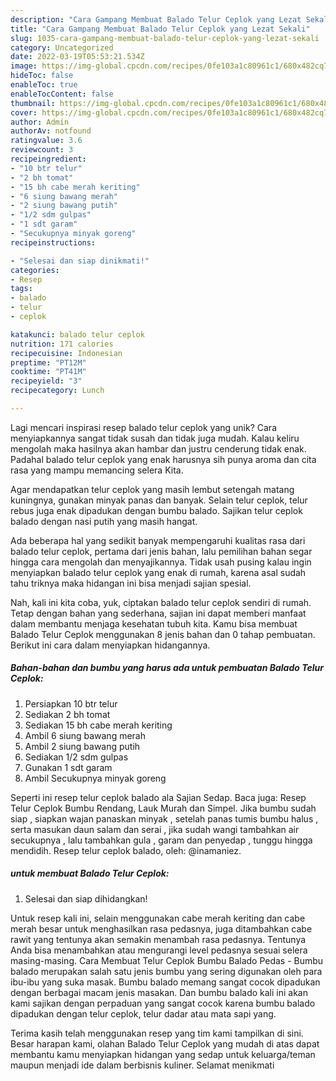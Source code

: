 ```yaml
---
description: "Cara Gampang Membuat Balado Telur Ceplok yang Lezat Sekali"
title: "Cara Gampang Membuat Balado Telur Ceplok yang Lezat Sekali"
slug: 1035-cara-gampang-membuat-balado-telur-ceplok-yang-lezat-sekali
category: Uncategorized
date: 2022-03-19T05:53:21.534Z
image: https://img-global.cpcdn.com/recipes/0fe103a1c80961c1/680x482cq70/balado-telur-ceplok-foto-resep-utama.jpg
hideToc: false
enableToc: true
enableTocContent: false
thumbnail: https://img-global.cpcdn.com/recipes/0fe103a1c80961c1/680x482cq70/balado-telur-ceplok-foto-resep-utama.jpg
cover: https://img-global.cpcdn.com/recipes/0fe103a1c80961c1/680x482cq70/balado-telur-ceplok-foto-resep-utama.jpg
author: Admin
authorAv: notfound
ratingvalue: 3.6
reviewcount: 3
recipeingredient:
- "10 btr telur"
- "2 bh tomat"
- "15 bh cabe merah keriting"
- "6 siung bawang merah"
- "2 siung bawang putih"
- "1/2 sdm gulpas"
- "1 sdt garam"
- "Secukupnya minyak goreng"
recipeinstructions:

- "Selesai dan siap dinikmati!"
categories:
- Resep
tags:
- balado
- telur
- ceplok

katakunci: balado telur ceplok 
nutrition: 171 calories
recipecuisine: Indonesian
preptime: "PT12M"
cooktime: "PT41M"
recipeyield: "3"
recipecategory: Lunch

---
```





Lagi mencari inspirasi resep balado telur ceplok yang unik? Cara menyiapkannya sangat tidak susah dan tidak juga mudah. Kalau keliru mengolah maka hasilnya akan hambar dan justru cenderung tidak enak. Padahal balado telur ceplok yang enak harusnya sih punya aroma dan cita rasa yang mampu memancing selera Kita.





Agar mendapatkan telur ceplok yang masih lembut setengah matang kuningnya, gunakan minyak panas dan banyak. Selain telur ceplok, telur rebus juga enak dipadukan dengan bumbu balado. Sajikan telur ceplok balado dengan nasi putih yang masih hangat.

Ada beberapa hal yang sedikit banyak mempengaruhi kualitas rasa dari balado telur ceplok, pertama dari jenis bahan, lalu pemilihan bahan segar hingga cara mengolah dan menyajikannya. Tidak usah pusing kalau ingin menyiapkan balado telur ceplok yang enak di rumah, karena asal sudah tahu triknya maka hidangan ini bisa menjadi sajian spesial.






Nah, kali ini kita coba, yuk, ciptakan balado telur ceplok sendiri di rumah. Tetap dengan bahan yang sederhana, sajian ini dapat memberi manfaat dalam membantu menjaga kesehatan tubuh kita. Kamu bisa membuat Balado Telur Ceplok menggunakan 8 jenis bahan dan 0 tahap pembuatan. Berikut ini cara dalam menyiapkan hidangannya.

<!--inarticleads1-->

##### Bahan-bahan dan bumbu yang harus ada untuk pembuatan Balado Telur Ceplok:

1. Persiapkan 10 btr telur
1. Sediakan 2 bh tomat
1. Sediakan 15 bh cabe merah keriting
1. Ambil 6 siung bawang merah
1. Ambil 2 siung bawang putih
1. Sediakan 1/2 sdm gulpas
1. Gunakan 1 sdt garam
1. Ambil Secukupnya minyak goreng


Seperti ini resep telur ceplok balado ala Sajian Sedap. Baca juga: Resep Telur Ceplok Bumbu Rendang, Lauk Murah dan Simpel. Jika bumbu sudah siap , siapkan wajan panaskan minyak , setelah panas tumis bumbu halus , serta masukan daun salam dan serai , jika sudah wangi tambahkan air secukupnya , lalu tambahkan gula , garam dan penyedap , tunggu hingga mendidih. Resep telur ceplok balado, oleh: @inamaniez. 

<!--inarticleads2-->

#####  untuk membuat Balado Telur Ceplok:


1. Selesai dan siap dihidangkan!

Untuk resep kali ini, selain menggunakan cabe merah keriting dan cabe merah besar untuk menghasilkan rasa pedasnya, juga ditambahkan cabe rawit yang tentunya akan semakin menambah rasa pedasnya. Tentunya Anda bisa menambahkan atau mengurangi level pedasnya sesuai selera masing-masing. Cara Membuat Telur Ceplok Bumbu Balado Pedas - Bumbu balado merupakan salah satu jenis bumbu yang sering digunakan oleh para ibu-ibu yang suka masak. Bumbu balado memang sangat cocok dipadukan dengan berbagai macam jenis masakan. Dan bumbu balado kali ini akan kami sajikan dengan perpaduan yang sangat cocok karena bumbu balado dipadukan dengan telur ceplok, telur dadar atau mata sapi yang. 

Terima kasih telah menggunakan resep yang tim kami tampilkan di sini. Besar harapan kami, olahan Balado Telur Ceplok yang mudah di atas dapat membantu kamu menyiapkan hidangan yang sedap untuk keluarga/teman maupun menjadi ide dalam berbisnis kuliner. Selamat menikmati
